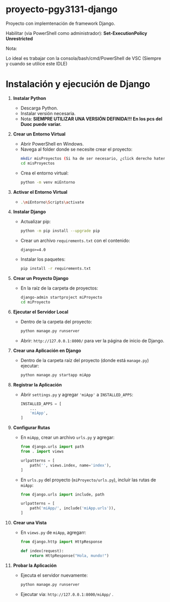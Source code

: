 # proyecto-pgy3131-django

 Proyecto con implemtenación de framework Django.

Habilitar (via PowerShell como administrador): **Set-ExecutionPolicy Unrestricted**

Nota:

Lo ideal es trabajar con la consola/bash/cmd/PowerShell de VSC (Siempre y cuando se utilice este IDLE)

# Instalación y ejecución de Django

1. **Instalar Python**

   - Descarga Python.
   - Instalar versión necesaria.
   - Nota: **SIEMPRE UTILIZAR UNA VERSIÓN DEFINIDA!!! En los pcs del Duoc puede variar.**
2. **Crear un Entorno Virtual**

   - Abrir PowerShell en Windows.
   - Navega al folder donde se necesite crear el proyecto:
     ```bash
     mkdir misProyectos (Si ha de ser necesario, ¿click derecho haters?)
     cd misProyectos
     ```
   - Crea el entorno virtual:
     ```bash
     python -m venv miEntorno
     ```
3. **Activar el Entorno Virtual**

   - ```bash
     .\miEntorno\Scripts\activate
     ```
4. **Instalar Django**

   - Actualizar pip:
     ```bash
     python -m pip install --upgrade pip
     ```
   - Crear un archivo `requirements.txt` con el contenido:
     ```text
     django>=4.0
     ```
   - Instalar los paquetes:
     ```bash
     pip install -r requirements.txt
     ```
5. **Crear un Proyecto Django**

   - En la raíz de la carpeta de proyectos:
     ```bash
     django-admin startproject miProyecto
     cd miProyecto
     ```
6. **Ejecutar el Servidor Local**

   - Dentro de la carpeta del proyecto:
     ```bash
     python manage.py runserver
     ```
   - Abrir: `http://127.0.0.1:8000/` para ver la página de inicio de Django.
7. **Crear una Aplicación en Django**

   - Dentro de la carpeta raíz del proyecto (donde está `manage.py`) ejecutar:
     ```bash
     python manage.py startapp miApp
     ```
8. **Registrar la Aplicación**

   - Abrir `settings.py` y agregar `'miApp'` a `INSTALLED_APPS`:
     ```python
     INSTALLED_APPS = [
         ...
         'miApp',
     ]
     ```
9. **Configurar Rutas**

   - En `miApp`, crear un archivo `urls.py` y agregar:
     ```python
     from django.urls import path
     from . import views

     urlpatterns = [
         path('', views.index, name='index'),
     ]
     ```
   - En `urls.py` del proyecto (`miProyecto/urls.py`), incluír las rutas de `miApp`:
     ```python
     from django.urls import include, path

     urlpatterns = [
         path('miApp/', include('miApp.urls')),
     ]
     ```
10. **Crear una Vista**

    - En `views.py` de `miApp`, agregarr:
      ```python
      from django.http import HttpResponse

      def index(request):
          return HttpResponse("Hola, mundo!")
      ```
11. **Probar la Aplicación**

    - Ejecuta el servidor nuevamente:
      ```bash
      python manage.py runserver
      ```
    - Ejecutar via: `http://127.0.0.1:8000/miApp/` .
